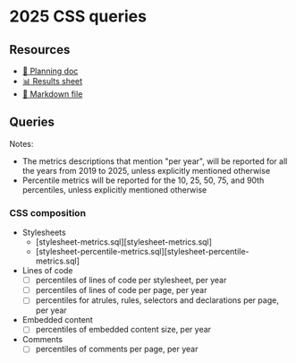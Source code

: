 # 2025 CSS queries

<!--
  This directory contains all of the 2025 CSS chapter queries.

  Each query should have a corresponding `metric_name.sql` file.
  Note that readers are linked to this directory, so try to make the SQL file names descriptive for easy browsing.

  Analysts: if helpful, you can use this README to give additional info about the queries.
-->

## Resources

- [📄 Planning doc][~google-doc]
- [📊 Results sheet][~google-sheets]
- [📝 Markdown file][~chapter-markdown]

[~google-doc]: https://docs.google.com/document/d/1FtntjUvqNT_66XtKQamZDPy0gI_kLZhkBaK7JJwE2ww
[~google-sheets]: https://docs.google.com/spreadsheets/d/1jGINqaVnYrlu7ob4jvxtAafyBH8PCV0BX-UbTCgDsiM/edit
[~chapter-markdown]: https://github.com/HTTPArchive/almanac.httparchive.org/tree/main/src/content/en/2025/css.md

## Queries

Notes:
* The metrics descriptions that mention "per year", will be reported for all the years from 2019 to 2025, unless explicitly mentioned otherwise
* Percentile metrics will be reported for the 10, 25, 50, 75, and 90th percentiles, unless explicitly mentioned otherwise

### CSS composition

- Stylesheets
  - [stylesheet-metrics.sql][stylesheet-metrics.sql]
  - [stylesheet-percentile-metrics.sql][stylesheet-percentile-metrics.sql]
- Lines of code
  - [ ] percentiles of lines of code per stylesheet, per year
  - [ ] percentiles of lines of code per page, per year
  - [ ] percentiles for atrules, rules, selectors and declarations per page, per year
- Embedded content
  - [ ] percentiles of embedded content size, per year
- Comments
  - [ ] percentiles of comments per page, per year
